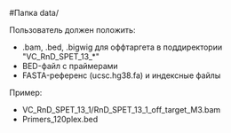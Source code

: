 #Папка data/

Пользователь должен положить:

- .bam, .bed, .bigwig для оффтаргета в поддиректории "VC_RnD_SPET_13_*"
- BED-файл с праймерами
- FASTA-референс (ucsc.hg38.fa) и индексные файлы

Пример:
- VC_RnD_SPET_13_1/RnD_SPET_13_1_off_target_M3.bam
- Primers_120plex.bed
